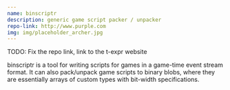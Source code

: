 ```yaml
---
name: binscriptr
description: generic game script packer / unpacker
repo-link: http://www.purple.com
img: img/placeholder_archer.jpg
---
```


TODO: Fix the repo link, link to the t-expr website

binscriptr is a tool for writing scripts for games in a game-time event stream format. It can also pack/unpack game scripts to binary blobs, where they are essentially arrays of custom types with bit-width specifications.
